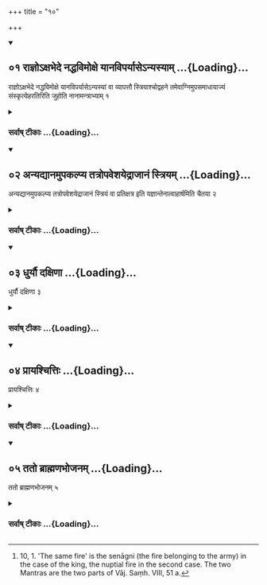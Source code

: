 +++
title = "१०"

+++
<div class="js_include" includetitle="true" newlevelforh1="2" unfilled url="/vedAH_yajuH/vAjasaneyam/sUtram/pAraskara-gRhyam/vishvAsa-prastutiH/1/10/01_rAjno-xabhede_naddhavimoxe_yAnaviparyAse-nyasyA.md">
<details open><summary><h2>०१ राज्ञोऽक्षभेदे नद्धविमोक्षे यानविपर्यासेऽन्यस्याम् ...{Loading}...</h2></summary>

राज्ञोऽक्षभेदे नद्धविमोक्षे यानविपर्यासेऽन्यस्यां वा व्यापत्तौ स्त्रियाश्चोद्वहने तमेवाग्निमुपसमाधायाज्यं संस्कृत्येहरतिरिति जुहोति नानामन्त्राभ्याम् १
</details>
</div>
<div class="js_include collapsed" newlevelforh1="3" title="सर्वाष् टीकाः" unfilled url="/vedAH_yajuH/vAjasaneyam/sUtram/pAraskara-gRhyam/sarvASh_TIkAH/1/10/01_rAjno-xabhede_naddhavimoxe_yAnaviparyAse-nyasyA.md">
<details><summary><h3>सर्वाष् टीकाः ...{Loading}...</h3></summary>
<details><summary>Oldenberg</summary>

1 [^1] . If (in the chariot) of a king the axle breaks, or something that is bound loosens itself, or the chariot is overturned, or if another accident happens, or (if one of these same things occurs) when a bride is carried home, he establishes the same fire, prepares Ājya, and sacrifices (two Ājya oblations) separately with the two Mantras, 'Here is joy' (Vāj. Saṃh. VIII, 51 a).

[^1]:  10, 1. 'The same fire' is the senāgni (the fire belonging to the army) in the case of the king, the nuptial fire in the second case. The two Mantras are the two parts of Vāj. Saṃh. VIII, 51 a.
</details>
</details>
</div>
<div class="js_include" includetitle="true" newlevelforh1="2" unfilled url="/vedAH_yajuH/vAjasaneyam/sUtram/pAraskara-gRhyam/vishvAsa-prastutiH/1/10/02_anyadyAnamupakalpya_tatropaveshayedrAjAnaM_stri.md">
<details open><summary><h2>०२ अन्यद्यानमुपकल्प्य तत्रोपवेशयेद्राजानं स्त्रियम् ...{Loading}...</h2></summary>

अन्यद्यानमुपकल्प्य तत्रोपवेशयेद्राजानं स्त्रियं वा प्रतिक्षत्र इति यज्ञान्तेनात्वाहार्षमिति चैतया २
</details>
</div>
<div class="js_include collapsed" newlevelforh1="3" title="सर्वाष् टीकाः" unfilled url="/vedAH_yajuH/vAjasaneyam/sUtram/pAraskara-gRhyam/sarvASh_TIkAH/1/10/02_anyadyAnamupakalpya_tatropaveshayedrAjAnaM_stri.md">
<details><summary><h3>सर्वाष् टीकाः ...{Loading}...</h3></summary>
<details><summary>Oldenberg</summary>

2. Having got ready another chariot, he (i.e. the Purohita or the bridegroom) should make the king or the woman sit down thereon with (the formula), 'In royal power' down to the word, 'in sacrifice' (Vāj. Saṃh. XX, 10), and with the (verse), 'I have seized thee' (ibid. XII, 11).
</details>
</details>
</div>
<div class="js_include" includetitle="true" newlevelforh1="2" unfilled url="/vedAH_yajuH/vAjasaneyam/sUtram/pAraskara-gRhyam/vishvAsa-prastutiH/1/10/03_dhuryau_daxiNA.md">
<details open><summary><h2>०३ धुर्यौ दक्षिणा ...{Loading}...</h2></summary>

धुर्यौ दक्षिणा ३
</details>
</div>
<div class="js_include collapsed" newlevelforh1="3" title="सर्वाष् टीकाः" unfilled url="/vedAH_yajuH/vAjasaneyam/sUtram/pAraskara-gRhyam/sarvASh_TIkAH/1/10/03_dhuryau_daxiNA.md">
<details><summary><h3>सर्वाष् टीकाः ...{Loading}...</h3></summary>
<details><summary>Oldenberg</summary>

3. The two beasts that draw the chariot, constitute the sacrificial fee.
</details>
</details>
</div>
<div class="js_include" includetitle="true" newlevelforh1="2" unfilled url="/vedAH_yajuH/vAjasaneyam/sUtram/pAraskara-gRhyam/vishvAsa-prastutiH/1/10/04_prAyashchittiH.md">
<details open><summary><h2>०४ प्रायश्चित्तिः ...{Loading}...</h2></summary>

प्रायश्चित्तिः ४
</details>
</div>
<div class="js_include collapsed" newlevelforh1="3" title="सर्वाष् टीकाः" unfilled url="/vedAH_yajuH/vAjasaneyam/sUtram/pAraskara-gRhyam/sarvASh_TIkAH/1/10/04_prAyashchittiH.md">
<details><summary><h3>सर्वाष् टीकाः ...{Loading}...</h3></summary>
<details><summary>Oldenberg</summary>

4. (This is) the penance.
</details>
</details>
</div>
<div class="js_include" includetitle="true" newlevelforh1="2" unfilled url="/vedAH_yajuH/vAjasaneyam/sUtram/pAraskara-gRhyam/vishvAsa-prastutiH/1/10/05_tato_brAhmaNabhojanam.md">
<details open><summary><h2>०५ ततो ब्राह्मणभोजनम् ...{Loading}...</h2></summary>

ततो ब्राह्मणभोजनम् ५
</details>
</div>
<div class="js_include collapsed" newlevelforh1="3" title="सर्वाष् टीकाः" unfilled url="/vedAH_yajuH/vAjasaneyam/sUtram/pAraskara-gRhyam/sarvASh_TIkAH/1/10/05_tato_brAhmaNabhojanam.md">
<details><summary><h3>सर्वाष् टीकाः ...{Loading}...</h3></summary>
<details><summary>Oldenberg</summary>

5. Then (follows) feeding of the Brāhmaṇas.
</details>
</details>
</div>